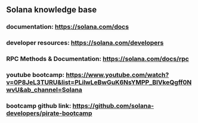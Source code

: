 ## Solana knowledge base

### documentation: https://solana.com/docs

### developer resources: https://solana.com/developers

### RPC Methods & Documentation: https://solana.com/docs/rpc

### youtube bootcamp: https://www.youtube.com/watch?v=0P8JeL3TURU&list=PLilwLeBwGuK6NsYMPP_BlVkeQgff0NwvU&ab_channel=Solana

### bootcamp github link: https://github.com/solana-developers/pirate-bootcamp
